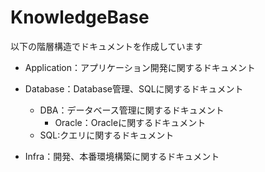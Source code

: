 # KnowledgeBase

以下の階層構造でドキュメントを作成しています

- Application：アプリケーション開発に関するドキュメント  
  
- Database：Database管理、SQLに関するドキュメント
  - DBA：データベース管理に関するドキュメント
    - Oracle：Oracleに関するドキュメント
  - SQL:クエリに関するドキュメント   
  
- Infra：開発、本番環境構築に関するドキュメント
